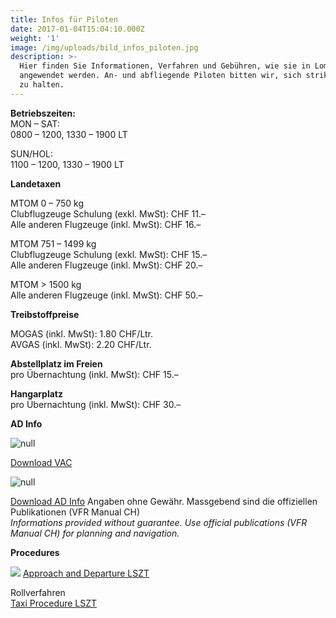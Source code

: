 ```yaml
---
title: Infos für Piloten
date: 2017-01-04T15:04:10.000Z
weight: '1'
image: /img/uploads/bild_infos_piloten.jpg
description: >-
  Hier finden Sie Informationen, Verfahren und Gebühren, wie sie in Lommis LSZT
  angewendet werden. An- und abfliegende Piloten bitten wir, sich strikt daran
  zu halten.
---
```

**Betriebszeiten:**\
MON – SAT: \
0800 – 1200, 1330 – 1900 LT

SUN/HOL: \
1100 – 1200, 1330 – 1900 LT

**Landetaxen**

MTOM 0 – 750 kg\
Clubflugzeuge Schulung (exkl. MwSt): CHF 11.–\
Alle anderen Flugzeuge (inkl. MwSt): CHF 16.–

MTOM 751 – 1499 kg\
Clubflugzeuge Schulung (exkl. MwSt): CHF 15.–\
Alle anderen Flugzeuge (inkl. MwSt): CHF 20.–

MTOM > 1500 kg\
Alle anderen Flugzeuge (inkl. MwSt): CHF 50.–

**Treibstoffpreise**

MOGAS (inkl. MwSt): 1.80 CHF/Ltr.\
AVGAS (inkl. MwSt): 2.20 CHF/Ltr.

**Abstellplatz im Freien**\
pro Übernachtung (inkl. MwSt): CHF 15.–

**Hangarplatz**\
pro Übernachtung (inkl. MwSt): CHF 30.–

**AD Info**

![null](/img/uploads/bild_piloteninfos_vac.jpg)

[Download VAC](https://drive.google.com/a/mfgt.ch/file/d/1jEGnBAYojDRh-UdCEI4TGfauzU7eSCtn/view?usp=sharing)

![null](/img/uploads/bild_piloteninfos_ad-info.jpg)

[Download AD Info](https://drive.google.com/a/mfgt.ch/file/d/1iQBUCZ45rKlyD6w3_GW4NHezcb4X2PJy/view?usp=sharing)
Angaben ohne Gewähr. Massgebend sind die offiziellen Publikationen (VFR Manual CH)\
_Informations provided without guarantee. Use official publications (VFR Manual CH) for planning and navigation._

**Procedures**

![](/img/uploads/bild_piloteninfos_procedures.jpg)
[Approach and Departure LSZT](https://drive.google.com/file/d/1fZ593dDIfP-kWTG5w8HeBJWeR4ctBSFF/view?usp=sharing)

Rollverfahren\
[Taxi Procedure LSZT](https://drive.google.com/file/d/1rWDYeAsZXxdyQ9J7Eitw-9UjbS6IOofc/view?usp=sharing)
